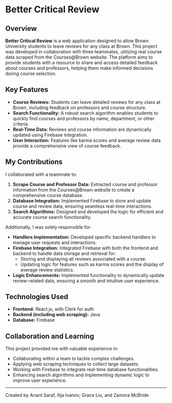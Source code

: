 # Better Critical Review

## Overview

**Better Critical Review** is a web application designed to allow Brown University students to leave reviews for any class at Brown. This project was developed in collaboration with three teammates, utilizing real course data scraped from the Courses@Brown website. The platform aims to provide students with a resource to share and access detailed feedback about courses and professors, helping them make informed decisions during course selection.

## Key Features
- **Course Reviews:** Students can leave detailed reviews for any class at Brown, including feedback on professors and course structure.
- **Search Functionality:** A robust search algorithm enables students to quickly find courses and professors by name, department, or other criteria.
- **Real-Time Data:** Reviews and course information are dynamically updated using Firebase integration.
- **User Interaction:** Features like karma scores and average review data provide a comprehensive view of course feedback.

## My Contributions
I collaborated with a teammate to:
1. **Scrape Course and Professor Data:** Extracted course and professor information from the Courses@Brown website to create a comprehensive course database.
2. **Database Integration:** Implemented Firebase to store and update course and review data, ensuring seamless real-time interactions.
3. **Search Algorithms:** Designed and developed the logic for efficient and accurate course search functionality.

Additionally, I was solely responsible for:
- **Handlers Implementation:** Developed specific backend handlers to manage user requests and interactions.
- **Firebase Integration:** Integrated Firebase with both the frontend and backend to handle data storage and retrieval for:
  - Storing and displaying all reviews associated with a course.
  - Updating logic for features such as karma scores and the display of average review statistics.
- **Logic Enhancements:** Implemented functionality to dynamically update review-related data, ensuring a smooth and intuitive user experience.

## Technologies Used
- **Frontend:** React.js, with Clerk for auth
- **Backend (including web scraping):** Java
- **Database:** Firebase

## Collaboration and Learning
This project provided me with valuable experience in:
- Collaborating within a team to tackle complex challenges.
- Applying web scraping techniques to collect large datasets.
- Working with Firebase to integrate real-time database functionalities.
- Enhancing search algorithms and implementing dynamic logic to improve user experience.

---
Created by Anant Saraf, Ilija Ivanov, Grace Liu, and Zamora McBride
